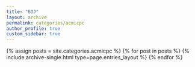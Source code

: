 ```yaml
---
title: "BOJ"
layout: archive
permalink: categories/acmicpc
author_profile: true
custom_sidebar: true
---
```



{% assign posts = site.categories.acmicpc %}
{% for post in posts %} {% include archive-single.html type=page.entries_layout %} {% endfor %}